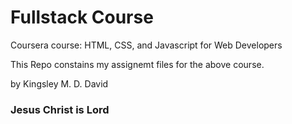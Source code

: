 # Fullstack Course

Coursera course: HTML, CSS, and Javascript for Web Developers

This Repo constains my assignemt files for the above course.

by Kingsley M. D. David
### Jesus Christ is Lord
